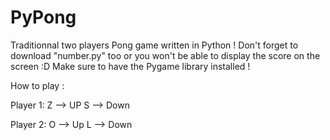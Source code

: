 # PyPong

Traditionnal two players Pong game written in Python !
Don't forget to download "number.py" too or you won't be able to display the score on the screen :D
Make sure to have the Pygame library installed !

How to play :

Player 1: 
Z --> UP
S --> Down

Player 2:
O --> Up
L --> Down
